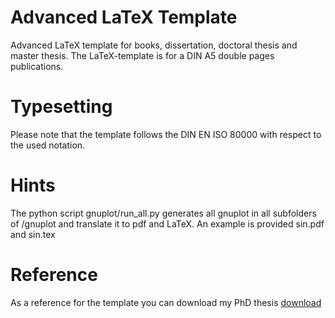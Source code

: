 # Advanced LaTeX Template
Advanced LaTeX template for books, dissertation, doctoral thesis and master thesis. The LaTeX-template is for a DIN A5 double pages publications.

# Typesetting
Please note that the template follows the DIN EN ISO 80000 with respect to the used notation.

# Hints
The python script gnuplot/run_all.py generates all gnuplot in all subfolders of /gnuplot and translate it to pdf and LaTeX.
An example is provided sin.pdf and sin.tex



# Reference
As a reference for the template you can download my PhD thesis [download](https://www.researchgate.net/profile/Stefan_Sicklinger/publication/269705153_Stabilized_Co-Simulation_of_Coupled_Problems_Including_Fields_and_Signals/links/549417f50cf2e1b6095f9751/Stabilized-Co-Simulation-of-Coupled-Problems-Including-Fields-and-Signals.pdf)